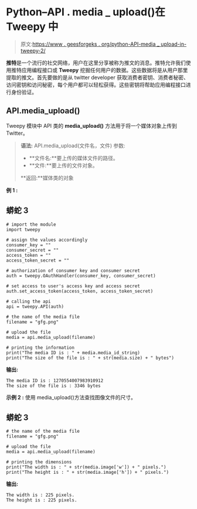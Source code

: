 # Python–API . media _ upload()在 Tweepy 中

> 原文:[https://www . geesforgeks . org/python-API-media _ upload-in-tweepy-2/](https://www.geeksforgeeks.org/python-api-media_upload-in-tweepy-2/)

**推特**是一个流行的社交网络，用户在这里分享被称为推文的消息。推特允许我们使用推特应用编程接口或 **Tweepy** 挖掘任何用户的数据。这些数据将是从用户那里提取的推文。首先要做的是从 twitter developer 获取消费者密钥、消费者秘密、访问密钥和访问秘密，每个用户都可以轻松获得。这些密钥将帮助应用编程接口进行身份验证。

## API.media_upload()

Tweepy 模块中 API 类的 **media_upload()** 方法用于将一个媒体对象上传到 Twitter。

> **语法:** API.media_upload(文件名，文件)
> 参数:
> 
> *   **文件名:**要上传的媒体文件的路径。
> *   **文件:**要上传的文件对象。
> 
> **返回:**媒体类的对象

**例 1 :**

## 蟒蛇 3

```
# import the module
import tweepy

# assign the values accordingly
consumer_key = ""
consumer_secret = ""
access_token = ""
access_token_secret = ""

# authorization of consumer key and consumer secret
auth = tweepy.OAuthHandler(consumer_key, consumer_secret)

# set access to user's access key and access secret
auth.set_access_token(access_token, access_token_secret)

# calling the api
api = tweepy.API(auth)

# the name of the media file
filename = "gfg.png"

# upload the file
media = api.media_upload(filename)

# printing the information
print("The media ID is : " + media.media_id_string)
print("The size of the file is : " + str(media.size) + " bytes")
```

**输出:**

```
The media ID is : 1270554007983910912
The size of the file is : 3346 bytes
```

**示例 2 :** 使用 media_upload()方法查找图像文件的尺寸。

## 蟒蛇 3

```
# the name of the media file
filename = "gfg.png"

# upload the file
media = api.media_upload(filename)

# printing the dimensions
print("The width is : " + str(media.image['w']) + " pixels.")
print("The height is : " + str(media.image['h']) + " pixels.")
```

**输出:**

```
The width is : 225 pixels.
The height is : 225 pixels.
```